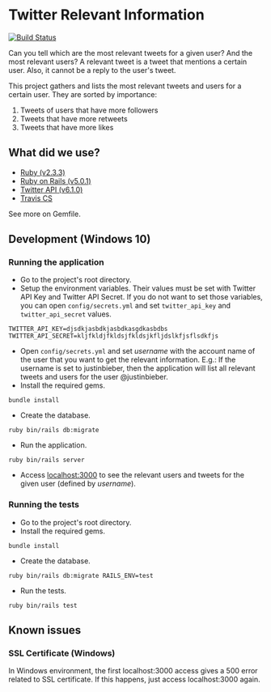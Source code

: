 # Twitter Relevant Information

[![Build Status](https://travis-ci.org/brunabxs/TwitterRelevantInformation.svg?branch=master)](https://travis-ci.org/brunabxs/TwitterRelevantInformation)

Can you tell which are the most relevant tweets for a given user? And the most relevant users?
A relevant tweet is a tweet that mentions a certain user. Also, it cannot be a reply to the user's tweet.

This project gathers and lists the most relevant tweets and users for a certain user.
They are sorted by importance:
  1. Tweets of users that have more followers
  2. Tweets that have more retweets
  3. Tweets that have more likes

## What did we use?
- [Ruby (v2.3.3)](http://www.ruby-lang.org/en/)
- [Ruby on Rails (v5.0.1)](http://rubyonrails.org/)
- [Twitter API (v6.1.0)](https://github.com/sferik/twitter)
- [Travis CS](https://travis-ci.org)

See more on Gemfile.

## Development (Windows 10)
### Running the application
- Go to the project's root directory.
- Setup the environment variables. Their values must be set with Twitter API Key and Twitter API Secret. If you do not want to set those variables, you can open ```config/secrets.yml``` and set ```twitter_api_key``` and ```twitter_api_secret``` values.
```
TWITTER_API_KEY=djsdkjasbdkjasbdkasgdkasbdbs
TWITTER_API_SECRET=kljfkldjfkldsjfkldsjkfljdslkfjsflsdkfjs
```
- Open ```config/secrets.yml``` and set _username_ with the account name of the user that you want to get the relevant information. E.g.: If the username is set to justinbieber, then the application will list all relevant tweets and users for the user @justinbieber.
- Install the required gems.
```
bundle install
```
- Create the database.
```
ruby bin/rails db:migrate
```
- Run the application.
```
ruby bin/rails server
```
- Access [localhost:3000](http://localhost:3000) to see the relevant users and tweets for the given user (defined by _username_).

### Running the tests
- Go to the project's root directory.
- Install the required gems.
```
bundle install
```
- Create the database.
```
ruby bin/rails db:migrate RAILS_ENV=test
```
- Run the tests.
```
ruby bin/rails test
```

## Known issues
### SSL Certificate (Windows)
In Windows environment, the first localhost:3000 access gives a 500 error related to SSL certificate.
If this happens, just access localhost:3000 again.